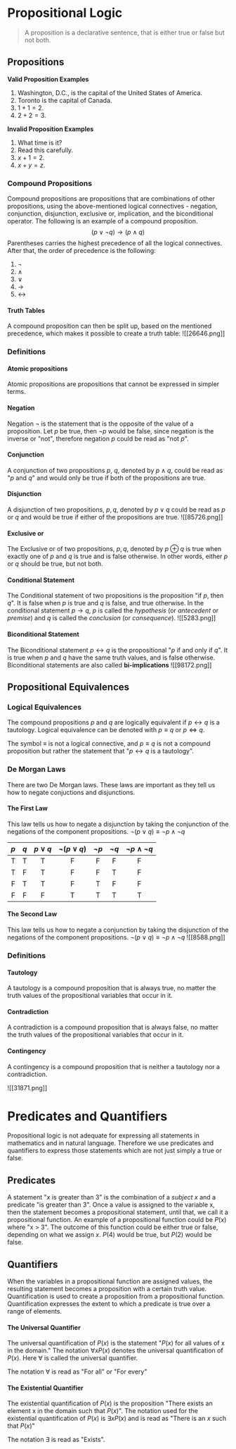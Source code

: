 # Propositional Logic
> A proposition is a declarative sentence, that is either true or false but not both.

## Propositions

**Valid Proposition Examples**
1. Washington, D.C., is the capital of the United States of America.
2. Toronto is the capital of Canada.
3. $1 + 1 = 2$.
4. $2 + 2 = 3$.

**Invalid Proposition Examples**
1. What time is it?
2. Read this carefully.
3. $x+1=2$.
4. $x+y=z$.

### Compound Propositions 
Compound propositions are propositions that are combinations of other propositions, using the above-mentioned logical connectives - negation, conjunction, disjunction, exclusive or, implication, and the biconditional operator. The following is an example of a compound proposition.
$$(p \vee \neg q) \to (p \wedge q)$$ Parentheses carries the highest precedence of all the logical connectives. After that, the order of precedence is the following:
1. $\neg$
2. $\wedge$ 
3. $\vee$
4. $\to$
5. $\leftrightarrow$
#### Truth Tables
A compound proposition can then be split up, based on the mentioned precedence, which makes it possible to create a truth table:
![[26646.png]]

### Definitions
#### Atomic propositions
Atomic propositions are propositions that cannot be expressed in simpler terms.
#### Negation
Negation $\neg$ is the statement that is the opposite of the value of a proposition. Let $p$ be true, then $\neg p$ would be false, since negation is the inverse or "not", therefore negation $p$ could be read as "not $p$".
#### Conjunction
A conjunction of two propositions $p$, $q$, denoted by $p \wedge q$, could be read as "$p$ and $q$" and would only be true if both of the propositions are true.

#### Disjunction
A disjunction of two propositions, $p, q$, denoted by $p \vee q$ could be read as $p$ or $q$ and would be true if either of the propositions are true.
![[85726.png]]
#### Exclusive or
The Exclusive or of two propositions, $p, q$, denoted by $p \oplus q$  is true when exactly one of $p$ and $q$ is true and is false otherwise. In other words, either $p$ or $q$ should be true, but not both.
#### Conditional Statement
The Conditional statement of two propositions is the proposition "if $p$, then $q$". It is false when $p$ is true and $q$ is false, and true otherwise. In the conditional statement $p \to q$, $p$ is called the *hypothesis* (or *antecedent* or *premise*) and $q$ is called the *conclusion* (or *consequence*).
![[5283.png]]
#### Biconditional Statement
The Biconditional statement $p \leftrightarrow q$ is the propositional "$p$ if and only if $q$". It is true when $p$ and $q$ have the same truth values, and is false otherwise. Biconditional statements are also called **bi-implications**
![[98172.png]]
## Propositional Equivalences
### Logical Equivalences
The compound propositions $p$ and $q$ are logically equivalent if $p \leftrightarrow q$ is a tautology. Logical equivalence can be denoted with $p \equiv q$ or $p\Leftrightarrow q$.

The symbol $\equiv$ is not a logical connective, and $p \equiv q$ is not a compound proposition but rather the statement that "$p \leftrightarrow q$ is a tautology".
### De Morgan Laws
There are two De Morgan laws. These laws are important as they tell us how to negate conjuctions and disjunctions. 

#### The First Law
This law tells us how to negate a disjunction by taking the conjunction of the negations of the component propositions.
 $\neg(p \vee q) \equiv \neg p \wedge \neg q$

| $p$ | $q$ | $p \vee q$ | $\neg(p \vee q)$ | $\neg p$ | $\neg q$ | $\neg p \wedge \neg q$ |
| :-: | :-: | :--------: | :--------------: | :------: | :------: | :--------------------: |
|  T  |  T  |     T      |        F         |    F     |    F     |           F            |
|  T  |  F  |     T      |        F         |    F     |    T     |           F            |
|  F  |  T  |     T      |        F         |    T     |    F     |           F            |
|  F  |  F  |     F      |        T         |    T     |    T     |           T            |
#### The Second Law
This law tells us how to negate a conjunction by taking the disjunction of the negations of the component propositions.
$\neg(p \vee q)\equiv \neg p \wedge \neg q$
![[8588.png]]
### Definitions
#### Tautology
A tautology is a compound proposition that is always true, no matter the truth values of the propositional variables that occur in it. 

#### Contradiction
A contradiction is a compound proposition that is always false, no matter the truth values of the propositional variables that occur in it.

#### Contingency
A contingency is a compound proposition that is neither a tautology nor a contradiction.

![[31871.png]]

# Predicates and Quantifiers
Propositional logic is not adequate for expressing all statements in mathematics and in natural language. Therefore we use predicates and quantifiers to express those statements which are not just simply a true or false.
## Predicates
A statement "$x$ is greater than 3" is the combination of a *subject* $x$ and a predicate "is greater than 3". Once a value is assigned to the variable x, then the statement becomes a propositional statement, until that, we call it a propositional function. 
An example of a propositional function could be $P(x)$ where "x > 3". The outcome of this function could be either true or false, depending on what we assign $x$. $P(4)$ would be true, but $P(2)$ would be false.
## Quantifiers
When the variables in a propositional function are assigned values, the resulting statement becomes a proposition with a certain truth value. Quantification is used to create a proposition from a propositional function. Quantification expresses the extent to which a predicate is true over a range of elements.

#### The Universal Quantifier
The universal quantification of $P(x)$ is the statement "$P(x)$ for all values of x in the domain." The notation $\forall x P(x)$ denotes the universal quantification of $P(x)$. Here $\forall$ is called the universal quantifier.

The notation $\forall$ is read as "For all" or "For every"
#### The Existential Quantifier
The existential quantification of $P(x)$ is the proposition "There exists an element x in the domain such that $P(x)$". The notation used for the existential quantification of $P(x)$ is $\exists x P(x)$  and is read as "There is an $x$ such that $P(x)$"

The notation $\exists$ is read as "Exists". 